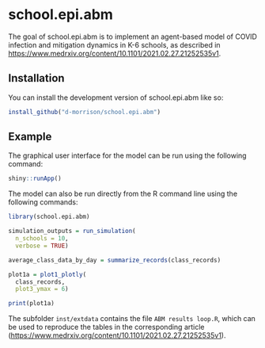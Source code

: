 
<!-- README.md is generated from README.Rmd. Please edit that file -->

# school.epi.abm

<!-- badges: start -->
<!-- badges: end -->

The goal of school.epi.abm is to implement an agent-based model of COVID
infection and mitigation dynamics in K-6 schools, as described in
<https://www.medrxiv.org/content/10.1101/2021.02.27.21252535v1>.

## Installation

You can install the development version of school.epi.abm like so:

``` r
install_github("d-morrison/school.epi.abm")
```

## Example

The graphical user interface for the model can be run using the
following command:

``` r
shiny::runApp()
```

The model can also be run directly from the R command line using the
following commands:

``` r
library(school.epi.abm)

simulation_outputs = run_simulation(
  n_schools = 10,
  verbose = TRUE)

average_class_data_by_day = summarize_records(class_records)

plot1a = plot1_plotly(
  class_records,
  plot3_ymax = 6)

print(plot1a)
```

The subfolder `inst/extdata` contains the file `ABM results loop.R`,
which can be used to reproduce the tables in the corresponding article
(<https://www.medrxiv.org/content/10.1101/2021.02.27.21252535v1>).
